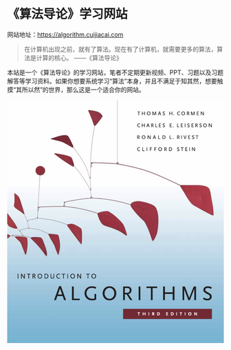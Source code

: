 # 《算法导论》学习网站

网站地址：https://algorithm.cuijiacai.com

> 在计算机出现之前，就有了算法。现在有了计算机，就需要更多的算法，算法是计算的核心。 ——《算法导论》

本站是一个《算法导论》的学习网站，笔者不定期更新视频、PPT、习题以及习题解答等学习资料。如果你想要系统学习“算法”本身，并且不满足于知其然，想要触摸“其所以然”的世界，那么这是一个适合你的网站。

![cover](source/about/cover.png)
